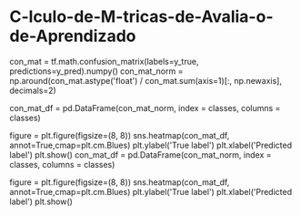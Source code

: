 # C-lculo-de-M-tricas-de-Avalia-o-de-Aprendizado
con_mat = tf.math.confusion_matrix(labels=y_true, predictions=y_pred).numpy()
con_mat_norm = np.around(con_mat.astype('float') / con_mat.sum(axis=1)[:, np.newaxis], decimals=2)

con_mat_df = pd.DataFrame(con_mat_norm, 
                          index = classes,
                          columns = classes)

figure = plt.figure(figsize=(8, 8))
sns.heatmap(con_mat_df, annot=True,cmap=plt.cm.Blues)
plt.ylabel('True label')
plt.xlabel('Predicted label')
plt.show()
con_mat_df = pd.DataFrame(con_mat_norm, 
                          index = classes,
                          columns = classes)

figure = plt.figure(figsize=(8, 8))
sns.heatmap(con_mat_df, annot=True,cmap=plt.cm.Blues)
plt.ylabel('True label')
plt.xlabel('Predicted label')
plt.show()
